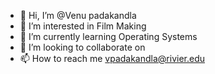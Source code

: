 - 👋 Hi, I’m @Venu padakandla
- 👀 I’m interested in Film Making
- 🌱 I’m currently learning Operating Systems
- 💞️ I’m looking to collaborate on 
- 📫 How to reach me vpadakandla@rivier.edu

<!---
Vpadakandla/Vpadakandla is a ✨ special ✨ repository because its `README.md` (this file) appears on your GitHub profile.
You can click the Preview link to take a look at your changes.
--->
